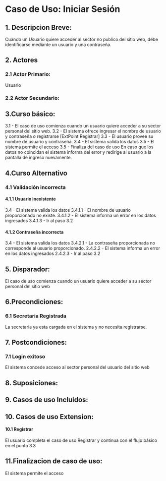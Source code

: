 # Caso de Uso: Iniciar Sesión

## 1. Descripcion Breve:
Cuando un Usuario quiere acceder al sector no publico del sitio web, debe identificarse mediante un usuario y una contraseña.

## 2. Actores
### 2.1 Actor Primario:
Usuario
### 2.2 Actor Secundario:


## 3.Curso básico:
3.1 - El caso de uso comienza cuando un usuario quiere acceder a su sector personal del sitio web.
3.2 - El sistema ofrece ingresar el nombre de usuario y contraseña o registrarse [ExtPoint Registrar]
3.3 - El usuario provee su nombre de usuario y contraseña.
3.4 - El sistema valida los datos
3.5 - El sistema permite el acceso
3.5 - Finaliza del caso de uso
En caso que los datos no coincidan el sistema informa del error y redirige al usuario a la pantalla de ingreso nuevamente.

## 4.Curso Alternativo

### 4.1 Validación incorrecta
#### 4.1.1 Usuario inexistente
3.4 - El sistema valida los datos
3.4.1.1 - El nombre de usuario proporcionado no existe.
3.4.1.2 - El sistema informa un error en los datos ingresados
3.4.1.3 - Ir al paso 3.2
#### 4.1.2 Contraseña incorrecta
3.4 - El sistema valida los datos
3.4.2.1 - La contraseña proporcionada no corresponde al usuario proporcionado.
2.4.2.2 - El sistema informa un error en los datos ingresados
2.4.2.3 - Ir al paso 3.2

## 5. Disparador:
El caso de uso comienza cuando un usuario quiere acceder a su sector personal del sitio web


## 6.Precondiciones:

### 6.1 Secretaria Registrada
La secretaria ya esta cargada en el sistema y no necesita registrarse.

## 7. Postcondiciones:

### 7.1 Login exitoso
El sistema concede acceso al sector personal del usuario del sitio web

## 8. Suposiciones:
## 9. Casos de uso Incluidos:

## 10. Casos de uso Extension:

#### 10.1 Registrar
El usuario completa el caso de uso Registrar y continua con el flujo básico en el punto 3.3

## 11.Finalizacion de caso de uso:
El sistema permite el acceso
